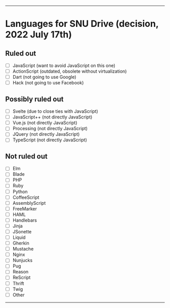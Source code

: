 
***

# Languages for SNU Drive (decision, 2022 July 17th)

## Ruled out

- [ ] JavaScript (want to avoid JavaScript on this one)
- [ ] ActionScript (outdated, obsolete without virtualization)
- [ ] Dart (not going to use Google)
- [ ] Hack (not going to use Facebook)

## Possibly ruled out

- [ ] Svelte (due to close ties with JavaScript)
- [ ] JavaScript++ (not directly JavaScript)
- [ ] Vue.js (not directly JavaScript)
- [ ] Processing (not directly JavaScript)
- [ ] JQuery (not directly JavaScript)
- [ ] TypeScript (not directly JavaScript)

## Not ruled out

- [ ] Elm
- [ ] Blade
- [ ] PHP
- [ ] Ruby
- [ ] Python
- [ ] CoffeeScript
- [ ] AssemblyScript
- [ ] FreeMarker
- [ ] HAML
- [ ] Handlebars
- [ ] Jinja
- [ ] JSonette
- [ ] Liquid
- [ ] Gherkin
- [ ] Mustache
- [ ] Nginx
- [ ] Nunjucks
- [ ] Pug
- [ ] Reason
- [ ] ReScript
- [ ] Thrift
- [ ] Twig
- [ ] Other

***
